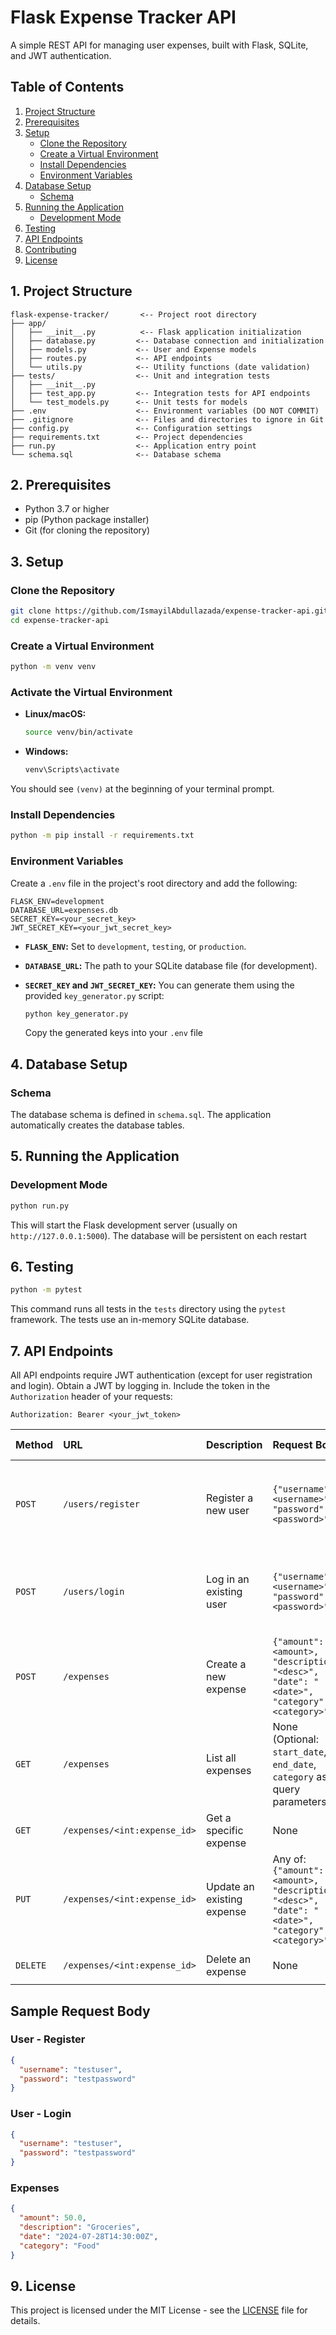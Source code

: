 # Flask Expense Tracker API

A simple REST API for managing user expenses, built with Flask, SQLite, and JWT authentication.

## Table of Contents

1.  [Project Structure](#project-structure)
2.  [Prerequisites](#prerequisites)
3.  [Setup](#setup)
    - [Clone the Repository](#clone-the-repository)
    - [Create a Virtual Environment](#create-a-virtual-environment)
    - [Install Dependencies](#install-dependencies)
    - [Environment Variables](#environment-variables)
4.  [Database Setup](#database-setup)
    - [Schema](#schema)
5.  [Running the Application](#running-the-application)
    - [Development Mode](#development-mode)
6.  [Testing](#testing)
7.  [API Endpoints](#api-endpoints)
8.  [Contributing](#contributing)
9.  [License](#license)

## 1. Project Structure

```
flask-expense-tracker/       <-- Project root directory
├── app/
│   ├── __init__.py          <-- Flask application initialization
│   ├── database.py         <-- Database connection and initialization
│   ├── models.py           <-- User and Expense models
│   ├── routes.py           <-- API endpoints
│   └── utils.py            <-- Utility functions (date validation)
├── tests/                  <-- Unit and integration tests
│   ├── __init__.py
│   ├── test_app.py         <-- Integration tests for API endpoints
│   └── test_models.py      <-- Unit tests for models
├── .env                    <-- Environment variables (DO NOT COMMIT)
├── .gitignore              <-- Files and directories to ignore in Git
├── config.py               <-- Configuration settings
├── requirements.txt        <-- Project dependencies
├── run.py                  <-- Application entry point
└── schema.sql              <-- Database schema
```

## 2. Prerequisites

- Python 3.7 or higher
- pip (Python package installer)
- Git (for cloning the repository)

## 3. Setup

### Clone the Repository

```bash
git clone https://github.com/IsmayilAbdullazada/expense-tracker-api.git
cd expense-tracker-api
```

### Create a Virtual Environment

```bash
python -m venv venv
```

### Activate the Virtual Environment

- **Linux/macOS:**

  ```bash
  source venv/bin/activate
  ```

- **Windows:**

  ```bash
  venv\Scripts\activate
  ```

You should see `(venv)` at the beginning of your terminal prompt.

### Install Dependencies

```bash
python -m pip install -r requirements.txt
```

### Environment Variables

Create a `.env` file in the project's root directory and add the following:

```
FLASK_ENV=development
DATABASE_URL=expenses.db
SECRET_KEY=<your_secret_key>
JWT_SECRET_KEY=<your_jwt_secret_key>
```

- **`FLASK_ENV`:** Set to `development`, `testing`, or `production`.
- **`DATABASE_URL`:** The path to your SQLite database file (for development).
- **`SECRET_KEY` and `JWT_SECRET_KEY`:** You can generate them using the provided `key_generator.py` script:

  ```bash
  python key_generator.py
  ```

  Copy the generated keys into your `.env` file

## 4. Database Setup

### Schema

The database schema is defined in `schema.sql`. The application automatically creates the database tables.

## 5. Running the Application

### Development Mode

```bash
python run.py
```

This will start the Flask development server (usually on `http://127.0.0.1:5000`). The database will be persistent on each restart

## 6. Testing

```bash
python -m pytest
```

This command runs all tests in the `tests` directory using the `pytest` framework. The tests use an in-memory SQLite database.

## 7. API Endpoints

All API endpoints require JWT authentication (except for user registration and login). Obtain a JWT by logging in. Include the token in the `Authorization` header of your requests:

```
Authorization: Bearer <your_jwt_token>
```

| Method   | URL                          | Description                | Request Body                                                                                        | Response (Success)                                           | Response (Error)                                                               |
| :------- | :--------------------------- | :------------------------- | :-------------------------------------------------------------------------------------------------- | :----------------------------------------------------------- | :----------------------------------------------------------------------------- |
| `POST`   | `/users/register`            | Register a new user        | `{"username": "<username>", "password": "<password>"}`                                              | `201 Created`: `{"message": "User registered successfully"}` | `400 Bad Request`: Missing/invalid fields<br>`409 Conflict`: Username exists   |
| `POST`   | `/users/login`               | Log in an existing user    | `{"username": "<username>", "password": "<password>"}`                                              | `200 OK`: `{"access_token": "<your_jwt_token>"}`             | `400 Bad Request`: Missing fields <br> `401 Unauthorized`: Invalid credentials |
| `POST`   | `/expenses`                  | Create a new expense       | `{"amount": <amount>, "description": "<desc>", "date": "<date>", "category": "<category>"}`         | `201 Created`: Expense data (JSON)                           | `400 Bad Request`: Validation errors <br> `401 Unauthorized`                   |
| `GET`    | `/expenses`                  | List all expenses          | None (Optional: `start_date`, `end_date`, `category` as query parameters)                           | `200 OK`: Array of expense data (JSON)                       | `400 Bad Request`: Invalid date<br>`401 Unauthorized`                          |
| `GET`    | `/expenses/<int:expense_id>` | Get a specific expense     | None                                                                                                | `200 OK`: Expense data (JSON)                                | `404 Not Found` / `401 Unauthorized`                                           |
| `PUT`    | `/expenses/<int:expense_id>` | Update an existing expense | Any of: `{"amount": <amount>, "description": "<desc>", "date": "<date>", "category": "<category>"}` | `200 OK`: Updated expense data (JSON)                        | `400 Bad Request`: Validation errors <br> `404 Not Found` / `401 Unauthorized` |
| `DELETE` | `/expenses/<int:expense_id>` | Delete an expense          | None                                                                                                | `204 No Content`                                             | `404 Not Found` / `401 Unauthorized`                                           |

## Sample Request Body

### User - Register

```json
{
  "username": "testuser",
  "password": "testpassword"
}
```

### User - Login

```json
{
  "username": "testuser",
  "password": "testpassword"
}
```

### Expenses

```json
{
  "amount": 50.0,
  "description": "Groceries",
  "date": "2024-07-28T14:30:00Z",
  "category": "Food"
}
```

## 9. License

This project is licensed under the MIT License - see the [LICENSE](LICENSE) file for details.

```

```
